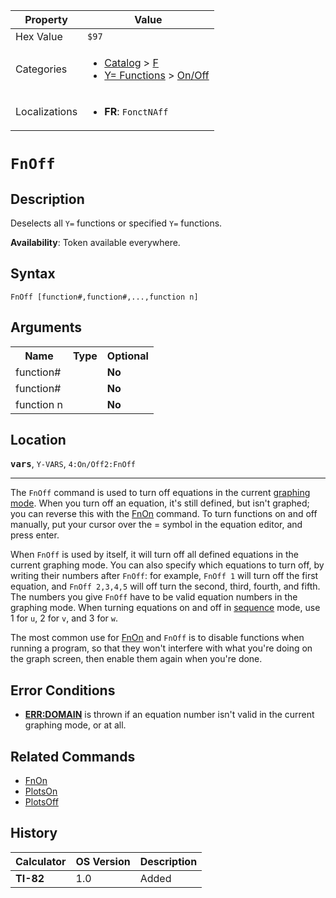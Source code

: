 | Property      | Value |
|---------------|-------|
| Hex Value     | `$97`|
| Categories    | <ul><li>[Catalog](<../categories/Catalog.md>) > [F](<../categories/Catalog.md#F>)</li><li>[Y= Functions](<../categories/Y= Functions.md>) > [On/Off](<../categories/Y= Functions.md#On/Off>)</li></ul> |
| Localizations | <ul><li><b>FR</b>: `FonctNAff `</li></ul> |

# `FnOff `

## Description
Deselects all `Y=` functions or specified `Y=` functions.


<b>Availability</b>: Token available everywhere.

## Syntax
`FnOff [function#,function#,...,function n]`

## Arguments
<table>
<tr><th>Name</th><th>Type</th><th>Optional</th></tr>

<tr><td>function#</td><td></td><td><b>No</b></td></tr>

<tr><td>function#</td><td></td><td><b>No</b></td></tr>

<tr><td>function n</td><td></td><td><b>No</b></td></tr>

</table>

## Location
<tt><kbd><b>vars</b></kbd></tt>, `Y-VARS`, `4:On/Off2:FnOff`
<hr>

The `FnOff` command is used to turn off equations in the current [graphing mode](/graphing-mode). When you turn off an equation, it's still defined, but isn't graphed; you can reverse this with the [FnOn](/fnon) command. To turn functions on and off manually, put your cursor over the = symbol in the equation editor, and press enter.

When `FnOff` is used by itself, it will turn off all defined equations in the current graphing mode. You can also specify which equations to turn off, by writing their numbers after `FnOff`: for example, `FnOff 1` will turn off the first equation, and `FnOff 2,3,4,5` will off turn the second, third, fourth, and fifth. The numbers you give `FnOff` have to be valid equation numbers in the graphing mode. When turning equations on and off in [sequence](/seq-mode) mode, use 1 for `u`, 2 for `v`, and 3 for `w`.

The most common use for [FnOn](/fnon) and `FnOff` is to disable functions when running a program, so that they won't interfere with what you're doing on the graph screen, then enable them again when you're done.

## Error Conditions

*   **[ERR:DOMAIN](/errors#domain)** is thrown if an equation number isn't valid in the current graphing mode, or at all.

## Related Commands

*   [FnOn](/fnon)
*   [PlotsOn](/plotson)
*   [PlotsOff](/plotsoff)

## History
| Calculator | OS Version | Description |
|------------|------------|-------------|
| <b>TI-82</b> | 1.0 | Added |


